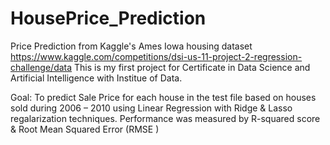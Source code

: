 # HousePrice_Prediction
Price Prediction from Kaggle's Ames Iowa housing dataset 
<https://www.kaggle.com/competitions/dsi-us-11-project-2-regression-challenge/data>
This is my first project for Certificate in Data Science and Artificial Intelligence with Institue of Data. 

Goal: To predict Sale Price for each house in the test file based on houses sold during 2006 – 2010 using Linear Regression with Ridge & Lasso regalarization techniques.
Performance was measured by R-squared score & Root Mean Squared Error (RMSE )
